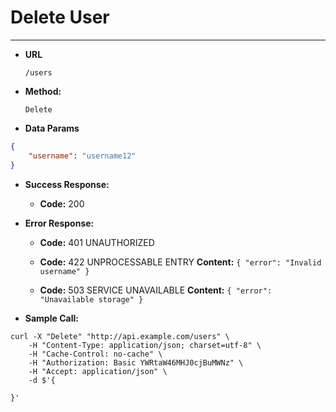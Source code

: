 ﻿# Delete User

----

* **URL**

    `/users`

* **Method:**

    `Delete`
  
* **Data Params**

```json
{
    "username": "username12"
}

```

* **Success Response:**
    * **Code:** 200
 
* **Error Response:**

    * **Code:** 401 UNAUTHORIZED

    * **Code:** 422 UNPROCESSABLE ENTRY
      **Content:** `{ "error": "Invalid username" }`

    * **Code:** 503 SERVICE UNAVAILABLE 
      **Content:** `{ "error": "Unavailable storage" }`

* **Sample Call:**

```
curl -X "Delete" "http://api.example.com/users" \
	-H "Content-Type: application/json; charset=utf-8" \
	-H "Cache-Control: no-cache" \
	-H "Authorization: Basic YWRtaW46MHJ0cjBuMWNz" \
	-H "Accept: application/json" \
	-d $'{

}'

```